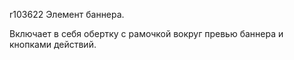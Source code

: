 r103622
Элемент баннера.

Включает в себя обертку с рамочкой вокруг превью баннера и кнопками действий.
